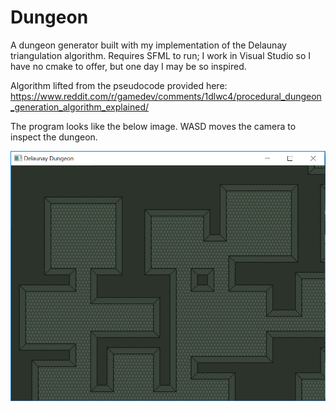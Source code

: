 # Dungeon
A dungeon generator built with my implementation of the Delaunay triangulation algorithm. Requires SFML to run; I work in Visual Studio so I have no cmake to offer, but one day I may be so inspired.

Algorithm lifted from the pseudocode provided here: https://www.reddit.com/r/gamedev/comments/1dlwc4/procedural_dungeon_generation_algorithm_explained/

The program looks like the below image. WASD moves the camera to inspect the dungeon.

![alt text](https://github.com/jtwaugh/Dungeon/blob/master/Dungeon/resource/dungeon.png)

